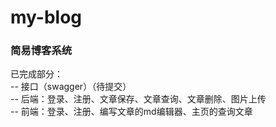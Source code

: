 # my-blog
### 简易博客系统

已完成部分：  
-- 接口（swagger）（待提交）  
-- 后端：登录、注册、文章保存、文章查询、文章删除、图片上传  
-- 前端：登录、注册、编写文章的md编辑器、主页的查询文章    
